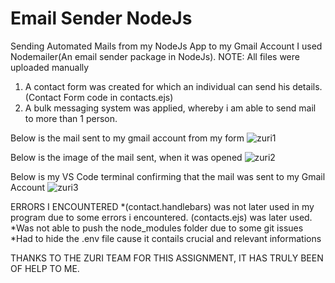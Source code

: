 # Email Sender NodeJs

Sending Automated Mails from my NodeJs App to my Gmail Account
I used Nodemailer(An email sender package in NodeJs).
NOTE: All files were uploaded manually

1. A contact form was created for which an individual can send his details. (Contact Form code in contacts.ejs)
2. A bulk messaging system was applied, whereby i am able to send mail to more than 1 person.

Below is the mail sent to my gmail account from my form
![zuri1](https://user-images.githubusercontent.com/74049758/179728458-51fc80dd-4cbb-4c1d-93ae-59aa0b241fff.PNG)

Below is the image of the mail sent, when it was opened
![zuri2](https://user-images.githubusercontent.com/74049758/179728476-a7411df7-ffa5-411d-9943-44b211159fd9.PNG)

Below is my VS Code terminal confirming that the mail was sent to my Gmail Account
![zuri3](https://user-images.githubusercontent.com/74049758/179729098-d6993502-6f1f-4165-b0d4-20b0cf65fdf2.PNG)


ERRORS I ENCOUNTERED
*(contact.handlebars) was not later used in my program due to some errors i encountered. (contacts.ejs) was later used.
*Was not able to push the node_modules folder due to some git issues
*Had to hide the .env file cause it contails crucial and relevant informations



THANKS TO THE ZURI TEAM FOR THIS ASSIGNMENT, IT HAS TRULY BEEN OF HELP TO ME.
